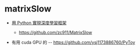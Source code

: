 # matrixSlow

* [用 Python 實現深度學習框架](https://www.tenlong.com.tw/products/9787115548375)
    * https://github.com/zc911/MatrixSlow

* 有用 cuda GPU 的 -- https://github.com/ysj1173886760/PyToy
